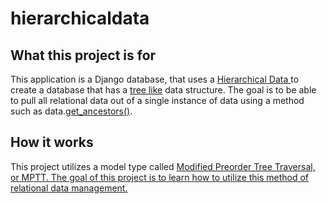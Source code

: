 # hierarchicaldata

<h2> What this project is for </h2>
<p> This application is a Django database, that uses a <a target="_blank" rel="noopener noreferrer"  href="https://docs.microsoft.com/en-us/sql/relational-databases/hierarchical-data-sql-server?view=sql-server-ver15" > Hierarchical Data </a>to create a database that has a <u>tree like</u> data structure. The goal is to be able to pull all relational data out of a single instance of data using a method such as data.<a target="_blank" rel="noopener noreferrer"  href="https://developer.wordpress.org/reference/functions/get_ancestors/">get_ancestors()</a>.

<h2> How it works </h2>
<p> This project utilizes a model type called <a href="https://stackabuse.com/modified-preorder-tree-traversal-in-django/"> Modified Preorder Tree Traversal, or <u>MPTT</u>.
  The goal of this project is to learn how to utilize this method of relational data management.</p>
